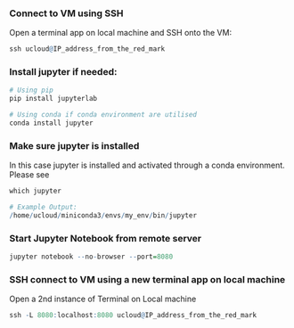### Connect to VM using SSH

Open a terminal app on local machine and SSH onto the VM:


```R
ssh ucloud@IP_address_from_the_red_mark
```

### Install jupyter if needed: 


```R
# Using pip
pip install jupyterlab

# Using conda if conda environment are utilised 
conda install jupyter
```

### Make sure jupyter is installed

In this case jupyter is installed and activated through a conda environment. Please see 


```R
which jupyter

# Example Output:
/home/ucloud/miniconda3/envs/my_env/bin/jupyter
```

### Start Jupyter Notebook from remote server


```R
jupyter notebook --no-browser --port=8080
```

### SSH connect to VM using a new terminal app on local machine

Open a 2nd instance of Terminal on Local machine


```R
ssh -L 8080:localhost:8080 ucloud@IP_address_from_the_red_mark
```
